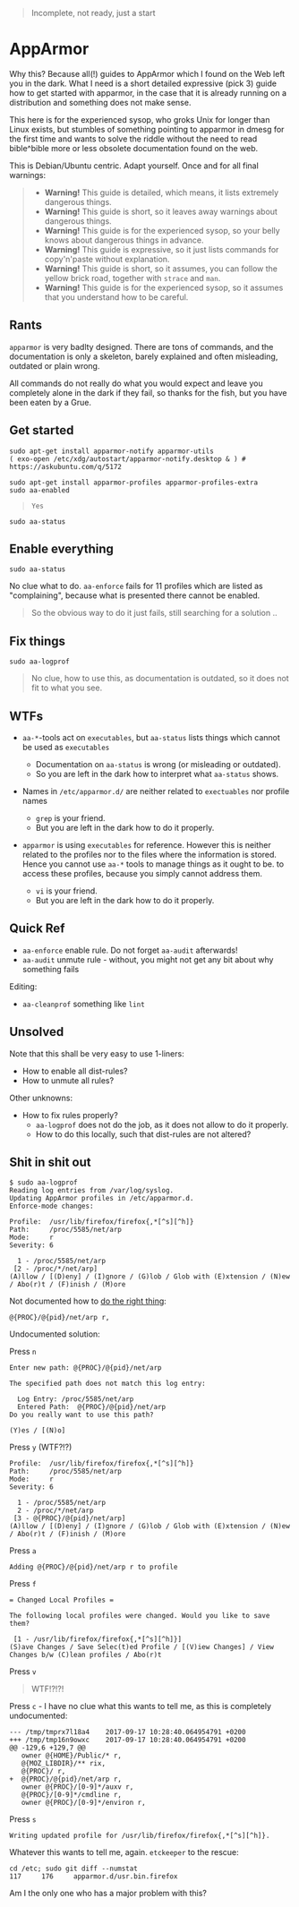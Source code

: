 > Incomplete, not ready, just a start

# AppArmor

Why this?  Because all(!) guides to AppArmor which I found on the Web left you in the dark.
What I need is a short detailed expressive (pick 3) guide how to get started with apparmor,
in the case that it is already running on a distribution and something does not make sense.

This here is for the experienced sysop, who groks Unix for longer than Linux exists,
but stumbles of something pointing to apparmor in dmesg for the first time
and wants to solve the riddle without the need to read bible^bible
more or less obsolete documentation found on the web.

This is Debian/Ubuntu centric.  Adapt yourself.  Once and for all final warnings:

> - **Warning!**  This guide is detailed, which means, it lists extremely dangerous things.
> - **Warning!**  This guide is short, so it leaves away warnings about dangerous things.
> - **Warning!**  This guide is for the experienced sysop, so your belly knows about dangerous things in advance.
> - **Warning!**  This guide is expressive, so it just lists commands for copy'n'paste without explanation.
> - **Warning!**  This guide is short, so it assumes, you can follow the yellow brick road, together with `strace` and `man`.
> - **Warning!**  This guide is for the experienced sysop, so it assumes that you understand how to be careful.

## Rants

`apparmor` is very badlty designed.  There are tons of commands, and the documentation is only a skeleton, barely explained and often misleading, outdated or plain wrong.

All commands do not really do what you would expect and leave you completely alone in the dark if they fail, so thanks for the fish, but you have been eaten by a Grue.


## Get started

    sudo apt-get install apparmor-notify apparmor-utils
    ( exo-open /etc/xdg/autostart/apparmor-notify.desktop & ) # https://askubuntu.com/q/5172

    sudo apt-get install apparmor-profiles apparmor-profiles-extra
    sudo aa-enabled

>     Yes

    sudo aa-status

## Enable everything

    sudo aa-status

No clue what to do.  `aa-enforce` fails for 11 profiles which are listed as "complaining",
because what is presented there cannot be enabled.

> So the obvious way to do it just fails, still searching for a solution ..


## Fix things

    sudo aa-logprof

> No clue, how to use this, as documentation is outdated, so it does not fit to what you see.

## WTFs

- `aa-*`-tools act on `executables`, but `aa-status` lists things which cannot be used as `executables`
  - Documentation on `aa-status` is wrong (or misleading or outdated).
  - So you are left in the dark how to interpret what `aa-status` shows.

- Names in `/etc/apparmor.d/` are neither related to `exectuables` nor profile names
  - `grep` is your friend.
  - But you are left in the dark how to do it properly.

- `apparmor` is using `executables` for reference.
However this is neither related to the profiles nor to the files where the information is stored.
Hence you cannot use `aa-*` tools to manage things as it ought to be.
to access these profiles, because you simply cannot address them.
  - `vi` is your friend.
  - But you are left in the dark how to do it properly.


## Quick Ref

- `aa-enforce` enable rule.  Do not forget `aa-audit` afterwards!
- `aa-audit` unmute rule - without, you might not get any bit about why something fails

Editing:

- `aa-cleanprof` something like `lint`

## Unsolved

Note that this shall be very easy to use 1-liners:

- How to enable all dist-rules?
- How to unmute all rules?

Other unknowns:

- How to fix rules properly?
  - `aa-logprof` does not do the job, as it does not allow to do it properly.
  - How to do this locally, such that dist-rules are not altered?

## Shit in shit out

    $ sudo aa-logprof 
    Reading log entries from /var/log/syslog.
    Updating AppArmor profiles in /etc/apparmor.d.
    Enforce-mode changes:
    
    Profile:  /usr/lib/firefox/firefox{,*[^s][^h]}
    Path:     /proc/5585/net/arp
    Mode:     r
    Severity: 6
    
      1 - /proc/5585/net/arp 
     [2 - /proc/*/net/arp]
    (A)llow / [(D)eny] / (I)gnore / (G)lob / Glob with (E)xtension / (N)ew / Abo(r)t / (F)inish / (M)ore

Not documented how to [do the right thing](https://lists.ubuntu.com/archives/apparmor/2016-November/010254.html):

    @{PROC}/@{pid}/net/arp r,

Undocumented solution:

Press `n`

    Enter new path: @{PROC}/@{pid}/net/arp
    
    The specified path does not match this log entry:
    
      Log Entry: /proc/5585/net/arp
      Entered Path:  @{PROC}/@{pid}/net/arp
    Do you really want to use this path?
    
    (Y)es / [(N)o]

Press `y` (WTF?!?)

    Profile:  /usr/lib/firefox/firefox{,*[^s][^h]}
    Path:     /proc/5585/net/arp
    Mode:     r
    Severity: 6
    
      1 - /proc/5585/net/arp 
      2 - /proc/*/net/arp 
     [3 - @{PROC}/@{pid}/net/arp]
    (A)llow / [(D)eny] / (I)gnore / (G)lob / Glob with (E)xtension / (N)ew / Abo(r)t / (F)inish / (M)ore

Press `a`

    Adding @{PROC}/@{pid}/net/arp r to profile

Press `f`

    = Changed Local Profiles =
    
    The following local profiles were changed. Would you like to save them?
    
     [1 - /usr/lib/firefox/firefox{,*[^s][^h]}]
    (S)ave Changes / Save Selec(t)ed Profile / [(V)iew Changes] / View Changes b/w (C)lean profiles / Abo(r)t

Press `v`

> WTF!?!?!

Press `c` - I have no clue what this wants to tell me, as this is completely undocumented:

    --- /tmp/tmprx7l18a4    2017-09-17 10:28:40.064954791 +0200
    +++ /tmp/tmp16n9owxc    2017-09-17 10:28:40.064954791 +0200
    @@ -129,6 +129,7 @@
       owner @{HOME}/Public/* r,
       @{MOZ_LIBDIR}/** rix,
       @{PROC}/ r,
    +  @{PROC}/@{pid}/net/arp r,
       owner @{PROC}/[0-9]*/auxv r,
       @{PROC}/[0-9]*/cmdline r,
       owner @{PROC}/[0-9]*/environ r,

Press `s`

    Writing updated profile for /usr/lib/firefox/firefox{,*[^s][^h]}.

Whatever this wants to tell me, again.  `etckeeper` to the rescue:

    cd /etc; sudo git diff --numstat
    117     176     apparmor.d/usr.bin.firefox

Am I the only one who has a major problem with this?
